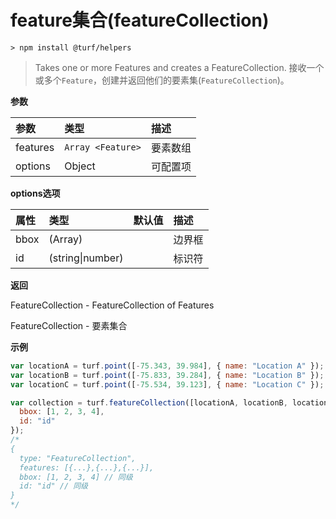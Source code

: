 # feature集合(featureCollection)

```
> npm install @turf/helpers
```

> Takes one or more Features and creates a FeatureCollection.
> 接收一个或多个`Feature`，创建并返回他们的要素集(`FeatureCollection`)。

**参数**

| 参数     | 类型              | 描述     |
| :------- | :---------------- | :------- |
| features | `Array <Feature>` | 要素数组 |
| options  | Object            | 可配置项 |

**options选项**

| 属性 | 类型             | 默认值 | 描述   |
| :--- | :--------------- | :----- | :----- |
| bbox | (Array)          |        | 边界框 |
| id   | (string\|number) |        | 标识符 |

**返回**

FeatureCollection - FeatureCollection of Features

FeatureCollection - 要素集合

**示例**

```js
var locationA = turf.point([-75.343, 39.984], { name: "Location A" });
var locationB = turf.point([-75.833, 39.284], { name: "Location B" });
var locationC = turf.point([-75.534, 39.123], { name: "Location C" });

var collection = turf.featureCollection([locationA, locationB, locationC], {
  bbox: [1, 2, 3, 4],
  id: "id"
});
/*
{
  type: "FeatureCollection",
  features: [{...},{...},{...}],
  bbox: [1, 2, 3, 4] // 同级
  id: "id" // 同级
}
*/
```